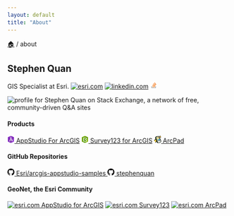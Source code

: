```yaml
---
layout: default
title: "About"
---
```


[🏠](/)
/ about

## Stephen Quan

GIS Specialist at Esri.
[![esri.com](https://community.esri.com/resources/images/palette-1016/faviconImage-1553176046682-favicon.ico)](https://community.esri.com/people/SQuan-esristaff)
[![linkedin.com](https://linkedin.com/favicon.ico)](https://www.linkedin.com/in/stephen-quan-b2b44636)
[![stackoverflow.com](/images/StackOverflow-16x16.png)](https://stackoverflow.com/users/881441/stephen-quan/)

<img title="profile for Stephen Quan on Stack Exchange, a network of free, community-driven Q&amp;A sites" src="https://stackexchange.com/users/flair/472765.png" alt="profile for Stephen Quan on Stack Exchange, a network of free, community-driven Q&amp;A sites" width="208" height="58">

#### Products
[![appstudio.arcgis.com](/images/AppStudio-16x16.png) AppStudio For ArcGIS](https://appstudio.arcgis.com)
[![survey123.arcgis.com](/images/Survey123-16x16.png) Survey123 for ArcGIS](https://survey123.arcgis.com)
[![esri.com](/images/ArcPad_mobile16x16.png) ArcPad](https://www.esri.com/en-us/arcgis/products/arcpad/overview)

#### GitHub Repositories
[![github.com](/images/GitHub-16x16.png) Esri/arcgis-appstudio-samples ](https://github.com/Esri/arcgis-appstudio-samples)
[![github.com](/images/GitHub-16x16.png) stephenquan ](https://github.com/stephenquan)

#### GeoNet, the Esri Community
[![esri.com](https://assets2.jiveon.com/core/2018.16.0.0.11dadcc/images/jive-icon-blog-12x12.png) AppStudio for ArcGIS](https://community.esri.com/groups/appstudio)
[![esri.com](https://assets2.jiveon.com/core/2018.16.0.0.11dadcc/images/jive-icon-blog-12x12.png) Survey123](https://community.esri.com/groups/survey123)
[![esri.com](https://assets2.jiveon.com/core/2018.16.0.0.11dadcc/images/jive-icon-blog-12x12.png) ArcPad](https://community.esri.com/community/gis/applications/arcpad/content)
